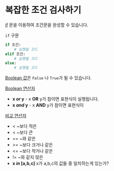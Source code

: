 # 복잡한 조건 검사하기

[if](https://docs.python.org/3/reference/compound_stmts.html#the-if-statement) 문을 이용하여 조건문을 완성할 수 있습니다.

`if` 구문

```python
if 조건:
    # 실행될 코드
elif 조건:
    # 실행될 코드
else:
    # 실행될 코드
```

[Boolean 값](https://docs.python.org/3/library/stdtypes.html#boolean-values)은 `False` 나 `True`가 될 수 있습니다.

[Boolean 연산자](https://docs.python.org/3/library/stdtypes.html#boolean-operations-and-or-not)

- **x *or* y** - x **OR** y가 참이면 표현식이 실행됩니다.
- **x *and* y** - x **AND** y가 참이면 표현식이

[비교 연산자](https://docs.python.org/3/library/stdtypes.html#comparisons)

- < ~보다 적은
- < ~보다 큰
- == ~와 같은
- \>= ~보다 크거나 같은
- <= ~보다 작거나 같은
- != ~와 같지 않은
- **x *in* [a,b,c]** x가 a,b,c의 값들 중 일치하는게 있는가?

